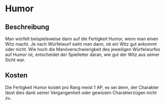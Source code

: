 # Humor

## Beschreibung

Man würfelt beispielsweise dann auf die Fertigkeit Humor, wenn man einen Witz macht. Je nach Würfelwurf sieht man dann, ob ein Witz gut ankommt oder nicht. Wie hoch die Manöverschwierigkeit des jeweiligen Würfelwurfes auf Humor ist, entscheidet der Spielleiter daran, wie gut der Witz aus seiner Sicht war.

## Kosten

Die Fertigkeit Humor kostet pro Rang meist 1 AP, es sei denn, der Charakter lässt dies dank seiner Vergangenheit oder gewissen Charakterzügen nicht zu.

